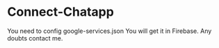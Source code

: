 # Connect-Chatapp

You need to config google-services.json 
You will get it in Firebase.
Any doubts contact me.

